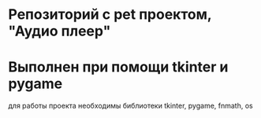 # Репозиторий с pet проектом, "Аудио плеер"
# Выполнен при помощи tkinter и pygame
 для работы проекта необходимы библиотеки tkinter, pygame, fnmath, os
